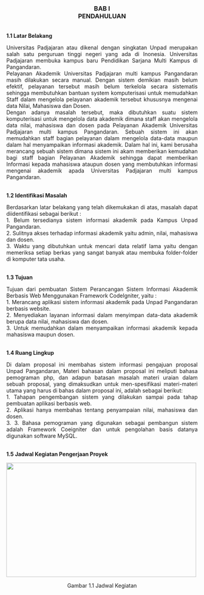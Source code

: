 <h3 align="center"> BAB I <br> 
PENDAHULUAN </h3>
<br>
<b>1.1	Latar Belakang </b>
<p align="justify">
 Universitas Padjajaran atau dikenal dengan singkatan Unpad merupakan salah satu perguruan tinggi negeri yang ada di Inonesia. Universitas Padjajaran membuka kampus baru Pendidikan Sarjana Multi Kampus di Pangandaran.
 <br>
Pelayanan Akademik Universitas Padjajaran multi kampus Pangandaran masih dilakukan secara manual. Dengan sistem demikian masih belum efektif, pelayanan tersebut masih belum terkelola secara sistematis sehingga membutuhkan bantuan system komputerisasi untuk memudahkan Staff dalam mengelola pelayanan akademik tersebut khususnya mengenai data Nilai, Mahasiswa dan Dosen.
<br> Dengan adanya masalah tersebut, maka dibutuhkan suatu sistem komputerisasi untuk mengelola data akademik dimana staff akan mengelola data nilai, mahasiswa dan dosen pada Pelayanan Akademik Universitas Padjajaran multi kampus Pangandaran. Sebuah sistem ini akan memudahkan staff bagian pelayanan dalam mengelola data-data maupun dalam hal menyampaikan informasi akademik. Dalam hal ini, kami berusaha merancang sebuah sistem dimana sistem ini akam memberikan kemudahan bagi staff bagian Pelayanan Akademik sehingga dapat memberikan Informasi kepada mahasiswa ataupun dosen yang membutuhkan informasi mengenai akademik apada Universitas Padjajaran multi kampus Pangandaran.
<br>
</p>
<br>
<b>1.2	Identifikasi Masalah </b>
<p align="justify">
Berdasarkan latar belakang yang telah dikemukakan di atas, masalah dapat  diidentifikasi sebagai berikut :<br>
1.	Belum tersedianya sistem informasi akademik pada Kampus Unpad Pangandaran. <br>
2.	Sulitnya akses terhadap informasi akademik yaitu admin, nilai, mahasiswa dan dosen. <br>
3.	Waktu yang dibutuhkan untuk mencari data relatif lama yaitu dengan memeriksa setiap berkas yang sangat banyak atau membuka folder-folder di komputer tata usaha.
</p>
 
<br><b>1.3	Tujuan</b>
<p align="justify">
Tujuan dari pembuatan Sistem Perancangan Sistem Informasi Akademik Berbasis Web Menggunakan Framework CodeIgniter, yaitu :<br>
1.	Merancang aplikasi sistem informasi akademik pada Unpad Pangandaran berbasis website. <br>
2.	Menyediakan layanan informasi dalam menyimpan data-data akademik berupa data nilai, mahasiswa dan dosen. <br>
3.	Untuk memudahkan dalam menyampaikan informasi akademik kepada mahasiswa maupun dosen. <br>
</p>
<br><b>1.4  Ruang Lingkup</b>
<p align="justify">
Di dalam proposal ini membahas sistem informasi pengajuan proposal Unpad Pangandaran, Materi bahasan dalam proposal ini meliputi bahasa pemograman php, dan adapun batasan masalah materi uraian dalam sebuah proposal, yang dimaksudkan untuk men-spesifikasi materi-materi utama yang harus di bahas dalam proposal ini, adalah sebagai berikut:<br>
1.	Tahapan pengembangan sistem yang dilakukan sampai pada tahap pembuatan aplikasi berbasis web. <br>
2.	Aplikasi hanya membahas tentang penyampaian nilai, mahasiswa dan dosen. <br>
3.	3.	Bahasa pemograman yang digunakan sebagai pembangun sistem adalah Framework Coeigniter dan untuk pengolahan basis datanya digunakan software MySQL.
</p>
<br><b>1.5 Jadwal Kegiatan Pengerjaan Proyek</b>
<p>
<img src="../../img/proposal/jadwal.PNG" width="500" height="300">
</p>
<p align="center">Gambar 1.1 Jadwal Kegiatan</p>